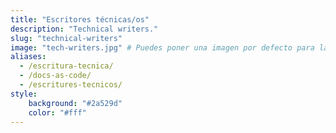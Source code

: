 ```yaml
---
title: "Escritores técnicas/os"
description: "Technical writers."
slug: "technical-writers"
image: "tech-writers.jpg" # Puedes poner una imagen por defecto para la categoría aquí
aliases:
  - /escritura-tecnica/
  - /docs-as-code/
  - /escritures-tecnicos/
style:
    background: "#2a529d"
    color: "#fff"
---
```


